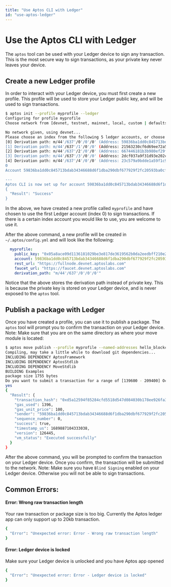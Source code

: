 ```yaml
---
title: "Use Aptos CLI with Ledger"
id: "use-aptos-ledger"
---
```


# Use the Aptos CLI with Ledger

The `aptos` tool can be used with your Ledger device to sign any transaction. This is the most secure way to sign transactions, as your private key never leaves your device.

## Create a new Ledger profile
In order to interact with your Ledger device, you must first create a new profile. This profile will be used to store your Ledger public key, and will be used to sign transactions.

```bash
$ aptos init --profile myprofile --ledger
Configuring for profile myprofile
Choose network from [devnet, testnet, mainnet, local, custom | defaults to devnet]

No network given, using devnet...
Please choose an index from the following 5 ledger accounts, or choose an arbitrary index that you want to use:
[0] Derivation path: m/44'/637'/0'/0'/0' (Address: 59836ba1dd0c845713bdab34346688d6f1dba290dbf677929f2fc20593ba0cfb)
[1] Derivation path: m/44'/637'/1'/0'/0' (Address: 21563230cf6d69ee72a51d21920430d844ee48235e708edbafbc69708075a86e)
[2] Derivation path: m/44'/637'/2'/0'/0' (Address: 667446181b3b980ef29f5145a7a2cc34d433fc3ee8c97fc044fd978435f2cb8d)
[3] Derivation path: m/44'/637'/3'/0'/0' (Address: 2dcf037a9f31d93e202c074229a1b69ea8ee4d2f2d63323476001c65b0ec4f31)
[4] Derivation path: m/44'/637'/4'/0'/0' (Address: 23c579a9bdde1a59f1c9d36d8d379aeefe7a5997b5b58bd5a5b0c12a4f170431)
0
Account 59836ba1dd0c845713bdab34346688d6f1dba290dbf677929f2fc20593ba0cfb has been already found onchain

---
Aptos CLI is now set up for account 59836ba1dd0c845713bdab34346688d6f1dba290dbf677929f2fc20593ba0cfb as profile myprofile!  Run `aptos --help` for more information about commands
{
  "Result": "Success"
}
```
In the above, we have created a new profile called `myprofile` and have chosen to use the first Ledger account (index 0) to sign transactions. If there is a certain index account you would like to use, you are welcome to use it.


After the above command, a new profile will be created in `~/.aptos/config.yml` and will look like the following:
```yaml
  myprofile:
    public_key: "0x05a8ace09d1136181029be3e817de3619562b0da2eedbff210e2b2f92c71be70"
    account: 59836ba1dd0c845713bdab34346688d6f1dba290dbf677929f2fc20593ba0cfb
    rest_url: "https://fullnode.devnet.aptoslabs.com"
    faucet_url: "https://faucet.devnet.aptoslabs.com"
    derivation_path: "m/44'/637'/0'/0'/0'"
```
Notice that the above stores the derivation path instead of private key. This is because the private key is stored on your Ledger device, and is never exposed to the `aptos` tool.

## Publish a package with Ledger
Once you have created a profile, you can use it to publish a package. The `aptos` tool will prompt you to confirm the transaction on your Ledger device.
Note: Make sure that you are on the same directory as where your move module is located:
```bash
$ aptos move publish --profile myprofile --named-addresses hello_blockchain=myprofile
Compiling, may take a little while to download git dependencies...
INCLUDING DEPENDENCY AptosFramework
INCLUDING DEPENDENCY AptosStdlib
INCLUDING DEPENDENCY MoveStdlib
BUILDING Examples
package size 1755 bytes
Do you want to submit a transaction for a range of [139600 - 209400] Octas at a gas unit price of 100 Octas? [yes/no] >
yes
{
  "Result": {
    "transaction_hash": "0xd5a12594f85284cfd5518d547d084030b178ee926fa3d8cbf699cc0596eff538",
    "gas_used": 1396,
    "gas_unit_price": 100,
    "sender": "59836ba1dd0c845713bdab34346688d6f1dba290dbf677929f2fc20593ba0cfb",
    "sequence_number": 0,
    "success": true,
    "timestamp_us": 1689887104333038,
    "version": 126445,
    "vm_status": "Executed successfully"
  }
}
```

After the above command, you will be prompted to confirm the transaction on your Ledger device. Once you confirm, the transaction will be submitted to the network. Note: Make sure you have `Blind Signing` enabled on your Ledger device. Otherwise you will not be able to sign transactions.

## Common Errors:

#### Error: Wrong raw transaction length
Your raw transaction or package size is too big. Currently the Aptos ledger app can only support up to 20kb transaction.
```bash
{
  "Error": "Unexpected error: Error - Wrong raw transaction length"
}
```

#### Error: Ledger device is locked
Make sure your Ledger device is unlocked and you have Aptos app opened
```bash
{
  "Error": "Unexpected error: Error - Ledger device is locked"
}
```